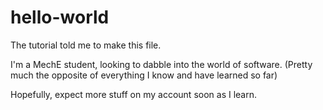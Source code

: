 # hello-world
The tutorial told me to make this file.

I'm a MechE student, looking to dabble into the world of software. 
(Pretty much the opposite of everything I know and have learned so far)

Hopefully, expect more stuff on my account soon as I learn.
